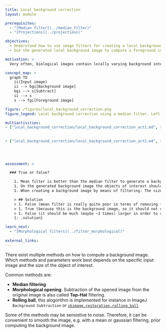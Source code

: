 ```yaml
---
title: Local background correction
layout: module

prerequisites:
  - "[Median filter](../median_filter)"
  - "[Projections](../projections)"

objectives:
  - Understand how to use image filters for creating a local background image
  - Use the generated local background image to compute a foreground image

motivation: >
  Very often, biological images contain locally varying background intensities. This hampers both segmentation and intensity quantification. However, often it is possible to generate a background image that can be subtracted in order to yield a foreground image with zero background. It is very important to know about this, because removing spatially varying background is a prevalent task in bioimage analysis.

concept_map: >
  graph TD
    ii(Input image)
    ii --> bgi[Background image]
    bgi --> s[Subtract]
    ii --> s
    s --> fgi[Foreground image]

figure: /figures/local_background_correction.png
figure_legend: Local background correction using a median filter. Left - Raw data. Middle - Median filtered image (background). Right - Difference image (foreground).

multiactivities:
- ["local_background_correction/local_background_correction_act1.md", [["ImageJ GUI", "local_background_correction/local_background_correction_act1_imagejgui.md", "markdown"], 
																			["ImageJ Macro", "local_background_correction/local_background_correction_act1_imagejmacro.ijm", "java"], 
																			["skimage napari", "local_background_correction/local_background_correction_act1_skimage_napari.py", "python"]]]					
- ["local_background_correction/local_background_correction_act2.md", [["ImageJ GUI", "local_background_correction/local_background_correction_act2_imagejgui.md", "markdown"], 
																			["ImageJ Macro", "local_background_correction/local_background_correction_act2_imagejmacro.ijm", "java"], 
																			["ImageJ Jython", "local_background_correction/local_background_correction_act2_jython.py", "python"], 
																			["skimage napari", "local_background_correction/local_background_correction_act2_skimage_napari.py", "python"]]]

assessment: >

  ### True or false?

    1. Mean filter is better than the median filter to generate a background image.
    1. On the generated background image the objects of interest should not be visible.
    1. When creating a background image by means of filtering: The size of the filter's structuring element should be much smaller than the size of the objects.

    > ## Solution
    > 1. False (mean filter is really quite poor in terms of removing foreground information)
    > 1. True (because this is the background image, so it should not contain any foreground information)
    > 1. False (it should be much (maybe ~3 times) larger in order to remove the objects from the image)
    {: .solution}

learn_next:
  - "[Morphological filters](../filter_morphological)"
  
external_links:
---
```


There exist multiple methods on how to compute a background image. 
Which methods and parameters work best depends on the specific input image and the size of the object of interest. 


Common methods are:

* **Median filtering**
* **Morphological opening**. Subtraction of the opened image from the original image is also called **Top-Hat** filtering. 
* **Rolling ball**, this alogorithm is implemented for instance in ImageJ `Background Subtraction` or [`skimage.restoration.rolling_ball`](https://scikit-image.org/docs/stable/api/skimage.restoration.html#skimage.restoration.rolling_ball)

Some of the methods may be sensistive to noise. Therefore, it can be convenient to smooth the image, e.g. with a mean or gaussian filtering,  prior computing the background image.  
